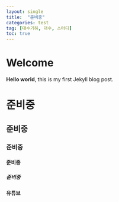 ```yaml
---
layout: single
title:  "준비중"
categories: test
tag: [대수기하, 대수, 스터디]
toc: true
---
```


# Welcome

**Hello world**, this is my first Jekyll blog post.

# 준비중
## 준비중
### 준비중
#### 준비중
##### 준비중

**유튜브**
